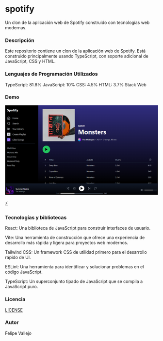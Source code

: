 # spotify

Un clon de la aplicación web de Spotify construido con tecnologías web modernas.

### Descripción
Este repositorio contiene un clon de la aplicación web de Spotify. Está construido principalmente usando TypeScript, con soporte adicional de JavaScript, CSS y HTML.

### Lenguajes de Programación Utilizados

TypeScript: 81.8%
JavaScript: 10%
CSS: 4.5%
HTML: 3.7%
Stack Web

### Demo

![img.png](img.png)

[⚡](https://stackblitz.com/~/github.com/slf188/spotify)

### Tecnologías y bibliotecas

React: Una biblioteca de JavaScript para construir interfaces de usuario.

Vite: Una herramienta de construcción que ofrece una experiencia de desarrollo más rápida y ligera para proyectos web modernos.

Tailwind CSS: Un framework CSS de utilidad primero para el desarrollo rápido de UI.

ESLint: Una herramienta para identificar y solucionar problemas en el código JavaScript.

TypeScript: Un superconjunto tipado de JavaScript que se compila a JavaScript puro.

### Licencia
[LICENSE](LICENSE)

### Autor

Felipe Vallejo
